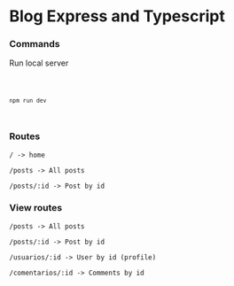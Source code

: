 <h1>Blog Express and Typescript</h1>
<h3>Commands</h3>
<p>Run local server</p>
<code>
    
    npm run dev

</code>

<h3>Routes</h3>


    / -> home

    /posts -> All posts

    /posts/:id -> Post by id

    
<h3>View routes</h3>


    /posts -> All posts

    /posts/:id -> Post by id

    /usuarios/:id -> User by id (profile)

    /comentarios/:id -> Comments by id

    

